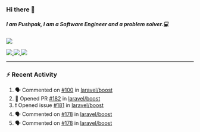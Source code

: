 ### Hi there 👋

##### I am Pushpak, I am a Software Engineer and a problem solver.💻

<a href='https://twitter.com/pushpak1300'><a href="https://pushpak1300.me/" target="_blank">
  <img src="https://img.shields.io/badge/website-%23E34F26.svg?&style=for-the-badge" />
</a> 
 
 <a href="https://twitter.com/pushpak1300" target="_blank">
  <img src="https://img.shields.io/badge/twitter-%231DA1F2.svg?&style=for-the-badge&logo=twitter&logoColor=white" />
</a> 

<a href="https://www.linkedin.com/in/pushpak-c-286b17b1/" target="_blank">
  <img src="https://img.shields.io/badge/linkedin-%230077B5.svg?&style=for-the-badge&logo=linkedin&logoColor=white" />
</a> 

<a href="https://dev.to/pushpak1300/" target="_blank">
  <img src="http://img.shields.io/badge/dev.to-gray?style=for-the-badge&logo=dev.to&?logoColor=white?logoWidth=100?label=" />
</a> 


</p>

---

### ⚡ Recent Activity

<!--START_SECTION:activity-->
1. 🗣 Commented on [#100](https://github.com/laravel/boost/issues/100#issuecomment-3213667027) in [laravel/boost](https://github.com/laravel/boost)
2. 💪 Opened PR [#182](https://github.com/laravel/boost/pull/182) in [laravel/boost](https://github.com/laravel/boost)
3. ❗ Opened issue [#181](https://github.com/laravel/boost/issues/181) in [laravel/boost](https://github.com/laravel/boost)
4. 🗣 Commented on [#178](https://github.com/laravel/boost/issues/178#issuecomment-3207400636) in [laravel/boost](https://github.com/laravel/boost)
5. 🗣 Commented on [#178](https://github.com/laravel/boost/issues/178#issuecomment-3207366754) in [laravel/boost](https://github.com/laravel/boost)
<!--END_SECTION:activity-->
